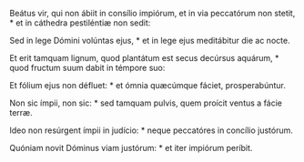 Beátus vir, qui non ábiit in consílio impiórum, et in via peccatórum non stetit, * et in cáthedra pestiléntiæ non sedit:

Sed in lege Dómini volúntas ejus, * et in lege ejus meditábitur die ac nocte.

Et erit tamquam lignum, quod plantátum est secus decúrsus aquárum, * quod fructum suum dabit in témpore suo:

Et fólium ejus non défluet: * et ómnia quæcúmque fáciet, prosperabúntur.

Non sic ímpii, non sic: * sed tamquam pulvis, quem proícit ventus a fácie terræ.

Ideo non resúrgent ímpii in judício: * neque peccatóres in concílio justórum.

Quóniam novit Dóminus viam justórum: * et iter impiórum períbit.
